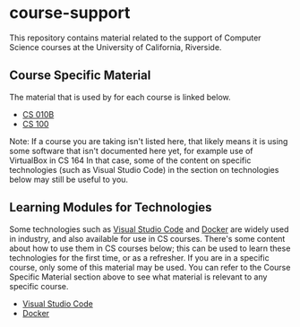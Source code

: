 # course-support

This repository contains material related to the support of Computer Science courses
at the University of California, Riverside. 

## Course Specific Material

The material that is used by for each course is linked below.

- [CS 010B](/courses/cs010b/README.md)
- [CS 100](/courses/cs100/README.md)

Note: If a course you are taking isn't listed here, that likely means it is using
some software that isn't documented here yet, for example use of VirtualBox in CS 164
In that case, some of the content on specific technologies (such as Visual Studio Code) 
in the section on technologies below may still be useful to you.

## Learning Modules for Technologies

Some technologies such as [Visual Studio Code](https://code.visualstudio.com/) and 
[Docker](https://docs.docker.com/get-docker/) are widely used in industry, and also 
available for use in CS courses. There's some content about how to use them in CS 
courses below; this can be used to learn these technologies for the first time, or 
as a refresher.  If you are in a specific course, only some of this material may be 
used.  You can refer to the Course Specific Material section above to see 
what material is relevant to any specific course.

- [Visual Studio Code](/learning_modules/vscode)
- [Docker](/learning_modules/docker)

